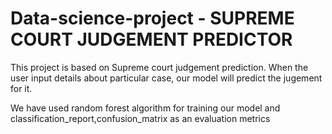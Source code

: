 # Data-science-project - SUPREME COURT JUDGEMENT PREDICTOR

This project is based on Supreme court judgement prediction. When the user input details about particular case, our model will predict the jugement for it.

We have used random forest algorithm for training our model and classification_report,confusion_matrix as an evaluation metrics
